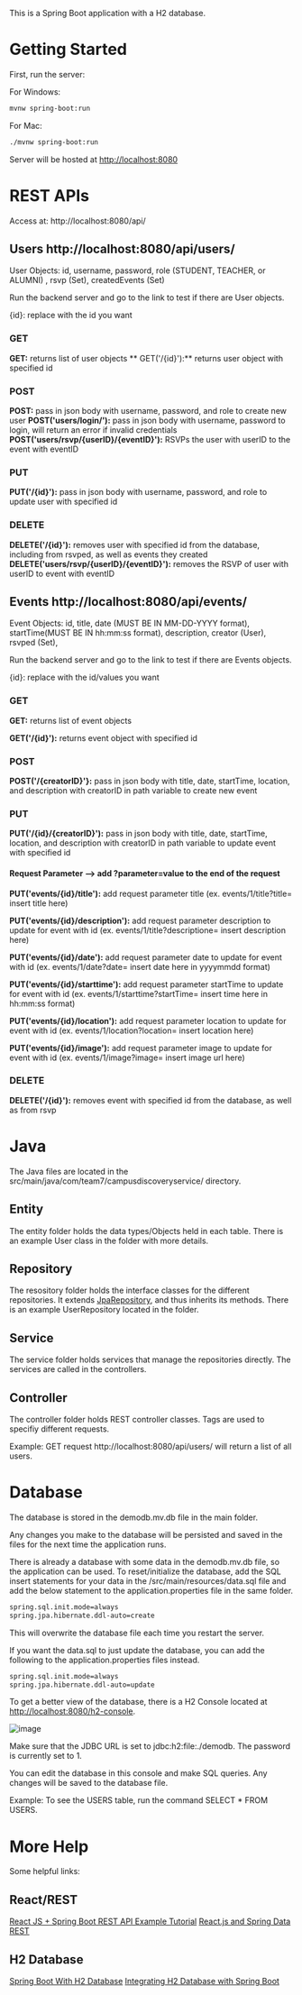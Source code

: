 This is a Spring Boot application with a H2 database.

# Getting Started

First, run the server:

For Windows:

```bash
mvnw spring-boot:run
```

For Mac:

```bash
./mvnw spring-boot:run
```

Server will be hosted at [http://localhost:8080](http://localhost:8080)

# REST APIs
Access at: http://localhost:8080/api/

## Users http://localhost:8080/api/users/
User Objects: 
id, username, password, role (STUDENT, TEACHER, or ALUMNI) , rsvp (Set), createdEvents (Set)

Run the backend server and go to the link to test if there are User objects.

{id}: replace with the id you want

### GET
**GET:** returns list of user objects
**
GET('/{id}'):** returns user object with specified id

### POST
**POST:** pass in json body with username, password, and role to create new user
**POST('users/login/'):** pass in json body with username, password to login, will return an error if invalid credentials
**POST('users/rsvp/{userID}/{eventID}'):** RSVPs the user with userID to the event with eventID

### PUT
**PUT('/{id}'):** pass in json body with username, password, and role to update user with specified id

### DELETE
**DELETE('/{id}'):** removes user with specified id from the database, including from rsvped, as well as events they created
**DELETE('users/rsvp/{userID}/{eventID}'):** removes the RSVP of user with userID to event with eventID

## Events http://localhost:8080/api/events/
Event Objects: 
id, title, date (MUST BE IN MM-DD-YYYY format), startTime(MUST BE IN hh:mm:ss format), description, creator (User), rsvped (Set), 

Run the backend server and go to the link to test if there are Events objects.

{id}: replace with the id/values you want

### GET
**GET:** returns list of event objects

**GET('/{id}'):** returns event object with specified id

### POST
**POST('/{creatorID}'}:** pass in json body with title, date, startTime, location, and description with creatorID in path variable to create new event

### PUT
**PUT('/{id}/{creatorID}'):** pass in json body with title, date, startTime, location, and description with creatorID in path variable to update event with specified id

#### Request Parameter --> add ?parameter=value to the end of the request

**PUT('events/{id}/title'):** add request parameter title (ex. events/1/title?title= insert title here)

**PUT('events/{id}/description'):** add request parameter description to update for event with id (ex. events/1/title?descriptione= insert description here)

**PUT('events/{id}/date'):** add request parameter date to update for event with id (ex. events/1/date?date= insert date here in yyyymmdd format)

**PUT('events/{id}/starttime'):** add request parameter startTime to update for event with id (ex. events/1/starttime?startTime= insert time here in hh:mm:ss format)

**PUT('events/{id}/location'):** add request parameter location to update for event with id (ex. events/1/location?location= insert location here)

**PUT('events/{id}/image'):** add request parameter image to update for event with id (ex. events/1/image?image= insert image url here)

### DELETE
**DELETE('/{id}'):** removes event with specified id from the database, as well as from rsvp

# Java

The Java files are located in the src/main/java/com/team7/campusdiscoveryservice/ directory. 

## Entity
The entity folder holds the data types/Objects held in each table. There is an example User class in the folder with more details.

## Repository
The resository folder holds the interface classes for the different repositories. It extends [JpaRepository](https://docs.spring.io/spring-data/jpa/docs/current/api/org/springframework/data/jpa/repository/JpaRepository.html), and thus inherits its methods. There is an example UserRepository located in the folder.

## Service
The service folder holds services that manage the repositories directly. The services are called in the controllers.

## Controller
The controller folder holds REST controller classes. Tags are used to specifiy different requests.

Example: GET request http://localhost:8080/api/users/ will return a list of all users.

# Database

The database is stored in the demodb.mv.db file in the main folder. 

Any changes you make to the database will be persisted and saved in the files for the next time the application runs.

There is already a database with some data in the demodb.mv.db file, so the application can be used. To reset/initialize the database, add the SQL insert statements for your data in the /src/main/resources/data.sql file and add the below statement to the application.properties file in the same folder.

```bash
spring.sql.init.mode=always
spring.jpa.hibernate.ddl-auto=create
```
This will overwrite the database file each time you restart the server.

If you want the data.sql to just update the database, you can add the following to the application.properties files instead.

```bash
spring.sql.init.mode=always
spring.jpa.hibernate.ddl-auto=update
```

To get a better view of the database, there is a H2 Console located at [http://localhost:8080/h2-console](http://localhost:8080/h2-console). 

![image](https://github.gatech.edu/storage/user/58295/files/a63a0230-4917-4fca-99b6-95f45f4ce9b3)

Make sure that the JDBC URL is set to jdbc:h2:file:./demodb. The password is currently set to 1.


You can edit the database in this console and make SQL queries. Any changes will be saved to the database file.

Example: To see the USERS table, run the command SELECT * FROM USERS.

# More Help 
Some helpful links:

## React/REST
[React JS + Spring Boot REST API Example Tutorial](https://www.youtube.com/watch?v=5RA5NpxbioI)
[React.js and Spring Data REST](https://spring.io/guides/tutorials/react-and-spring-data-rest/)

## H2 Database
[Spring Boot With H2 Database](https://www.baeldung.com/spring-boot-h2-database)
[Integrating H2 Database with Spring Boot](https://stackabuse.com/integrating-h2-database-with-spring-boot/)



